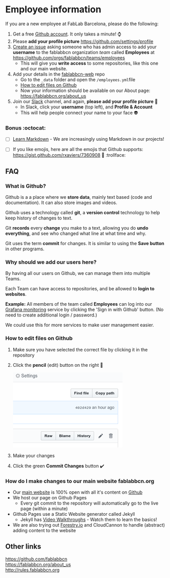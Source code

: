 # Employee information


If you are a new employee at FabLab Barcelona, please do the following:

1. Get a free [Github account](https://github.com/join). It only takes a minute! :watch:
1. Please **add your profile picture** https://github.com/settings/profile
1. [Create an issue](https://github.com/fablabbcn/employees-info/issues/new) asking someone who has admin access to add your **username** to the fablabbcn organization *team* called **Employees** at https://github.com/orgs/fablabbcn/teams/employees 
   * This will give you **write access** to some repositories, like this one and our main website.
1. Add your details in the [fablabbcn-web](https://github.com/fablabbcn/fablabbcn-web) repo
   * Go to the `_data` folder and open the `/employees.yml`file
   * [How to edit files on Github](#how-to-edit-files-on-github)
   * Now your information should be available on our About page: https://fablabbcn.org/about_us 
1. Join our [Slack](https://fablabbcn.slack.com/) channel, and again, **please add your profile picture** :cop: 
   * In Slack, click your **username** (top left), and **Profile & Account**
   * This will help people connect your name to your face :alien:

### Bonus :octocat:
- [ ] [Learn Markdown](https://www.markdowntutorial.com/lesson/1/) - We are increasingly using Markdown in our projects!
- [ ] If you like emojis, here are all the emojis that Github supports: https://gist.github.com/rxaviers/7360908 :horse: :trollface:


## FAQ

### What is Github?
Github is a a place where we **store data**, mainly text based (code and documentation). It can also store images and videos.

Github uses a technology called **git**, a **version control** technology to help keep history of changes to text.

Git **records** every **change** you make to a text, allowing you do **undo everything**, and see who changed what line at what time and why.

Git uses the term **commit** for changes. It is similar to using the **Save button** in other programs.


### Why should we add our users here?
By having all our users on Github, we can manage them into multiple Teams.

Each Team can have access to repositories, and be allowed to **login to websites**. 

**Example:** All members of the team called **Employees** can log into our [Grafana monitoring](https://grafana.fab.city) service by clicking the 'Sign in with Github' button. (No need to create additional login / password.)

We could use this for more services to make user management easier.


### How to edit files on Github

1. Make sure you have selected the correct file by clicking it in the repository
2. Click the **pencil** (edit) button on the right :pencil:

   ![edit button](2018-12-15_17-37-37.png "Logo Title Text 1")
3. Make your changes 
4. Click the green **Commit Changes** button :heavy_check_mark:


### How do I make changes to our main website fablabbcn.org
* Our [main website](https://fablabbcn.org) is 100% open with all it's content on [Github](https://github.com/fablabbcn/fablabbcn-web)
* We host our page on Github Pages 
   * Every git commit to the repository will automatically go to the live page (within a minute)
* Github Pages use a Static Website generator called Jekyll
   * Jekyll has [Video Walkthroughs](https://jekyllrb.com/tutorials/video-walkthroughs/) - Watch them to learn the basics!
* We are also trying out [Forestry.io](https://forestry.io/) and CloudCannon to handle (abstract) adding content to the website

## Other links
https://github.com/fablabbcn  
https://fablabbcn.org/about_us  
http://rules.fablabbcn.org  
